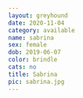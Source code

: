 ```yaml
---
layout: greyhound
date: 2020-11-04
category: available
name: sabrina
sex: female
dob: 2019-06-07
color: brindle
cats: no
title: Sabrina
pic: sabrina.jpg
---
```


